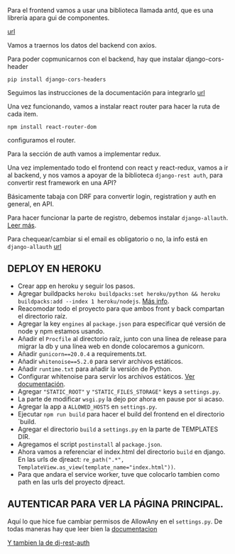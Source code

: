 Para el frontend vamos a usar una biblioteca llamada antd, que es una librería apara gui de componentes.

[url](https://ant.design/components/list/)

Vamos a traernos los datos del backend con axios.

Para poder copmunicarnos con el backend, hay que instalar django-cors-header

```
pip install django-cors-headers
```

Seguimos las instrucciones de la documentación para integrarlo [url](https://pypi.org/project/django-cors-headers/)

Una vez funcionando, vamos a instalar react router para hacer la ruta de cada item.

```
npm install react-router-dom
```

configuramos el router.

Para la sección de auth vamos a implementar redux.

Una vez implementado todo el frontend con react y react-redux, vamos a ir al backend, y nos vamos a apoyar de la biblioteca `django-rest auth`, para convertir rest framework en una API?

Básicamente tabaja con DRF para convertir login, registration y auth en general, en API.

Para hacer funcionar la parte de registro, debemos instalar `django-allauth`. [Leer más](https://dj-rest-auth.readthedocs.io/en/latest/installation.html).

Para chequear/cambiar si el email es obligatorio o no, la info está en `django-allauth` [url](https://django-allauth.readthedocs.io/en/latest/configuration.html)

## DEPLOY EN HEROKU

* Crear app en heroku y seguir los pasos.
* Agregar buildpacks `heroku buildpacks:set heroku/python && heroku buildpacks:add --index 1 heroku/nodejs`. [Más info](https://devcenter.heroku.com/articles/using-multiple-buildpacks-for-an-app).
* Reacomodar todo el proyecto para que ambos front y back compartan el directorio raíz.
* Agregar la key `engines` al `package.json` para especificar qué versión de node y npm estamos usando.
* Añadir el `Procfile` al directorio raíz, junto con una línea de release para migrar la db y una línea web en donde colocaremos a gunicorn.
* Añadir `gunicorn==20.0.4` a requirements.txt.
* Añadir `whitenoise==5.2.0` para servir archivos estáticos.
* Añadir `runtime.txt` para añadir la versión de Python.
* Configurar whitenoise para servir los archivos estáticos. [Ver documentación](http://whitenoise.evans.io/en/stable/).
* Agregar `"STATIC_ROOT"` y `"STATIC_FILES_STORAGE"` keys a `settings.py`.
* La parte de modificar `wsgi.py` la dejo por ahora en pause por si acaso.
* Agregar la app a `ALLOWED_HOSTS` en `settings.py`.
* Ejecutar `npm run build` para hacer el build del frontend en el directorio `build.
* Agregar el directorio `build` a `settings.py` en la parte de TEMPLATES DIR.
* Agregamos el script `postinstall` al `package.json`.
* Ahora vamos a referenciar el index.html del directorio `build` en django. En las urls de djreact: `re_path(".*", TemplateView.as_view(template_name="index.html"))`.
* Para que andara el service worker, tuve que colocarlo tambien como path en las urls del proyecto djreact.

## AUTENTICAR PARA VER LA PÁGINA PRINCIPAL.

Aquí lo que hice fue cambiar permisos de AllowAny en el `settings.py`.
De todas maneras hay que leer bien la [documentacion](https://www.django-rest-framework.org/api-guide/permissions/)

[Y tambien la de dj-rest-auth](https://dj-rest-auth.readthedocs.io/en/latest/introduction.html#)


